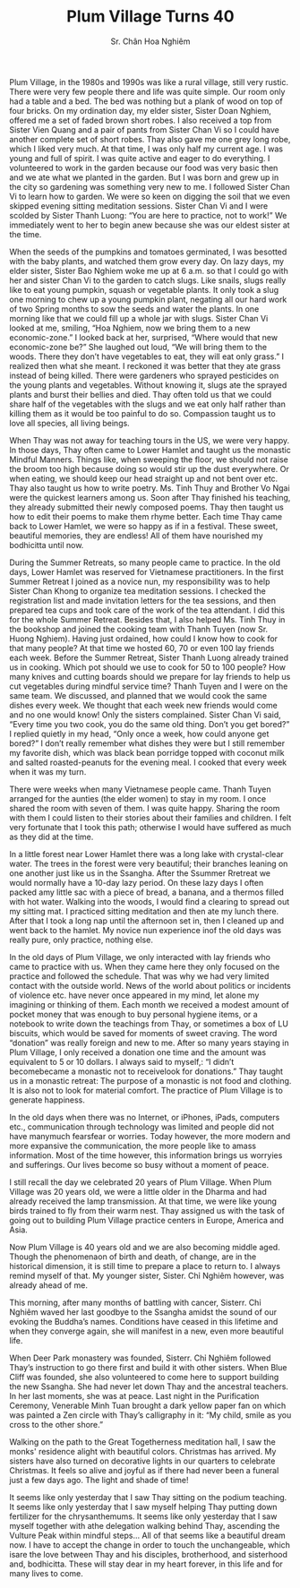 ﻿---
title: Plum Village Turns 40
author: Sr. Chân Hoa Nghiêm 
---

Plum Village, in the 1980s and 1990s was like a rural village, still very rustic. There were very few people there and life was quite simple. Our room only had a table and a bed. The bed was nothing but a plank of wood on top of four bricks. On my ordination day, my elder sister, Sister Doan Nghiem, offered me a set of faded brown short robes. I also received a top from Sister Vien Quang and a pair of pants from Sister Chan Vi so I could have another complete set of short robes. Thay also gave me one grey long robe, which I liked very much. At that time, I was only half my current age. I was young and full of spirit. I was quite active and eager to do everything. I volunteered to work in the garden because our food was very basic then and we ate what we planted in the garden. But I was born and grew up in the city so gardening was something very new to me. I followed Sister Chan Vi to learn how to garden. We were so keen on digging the soil that we even skipped evening sitting meditation sessions. Sister Chan Vi and I were scolded by Sister Thanh Luong: “You are here to practice, not to work!” We immediately went to her to begin anew because she was our eldest sister at the time.

When the seeds of the pumpkins and tomatoes germinated, I was besotted with the baby plants, and watched them grow every day. On lazy days, my elder sister, Sister Bao Nghiem woke me up at 6 a.m. so that I could go with her and sister Chan Vi to the garden to catch slugs. Like snails, slugs really like to eat young pumpkin, squash or vegetable plants. It only took a slug one morning to chew up a young pumpkin plant, negating all our hard work of two Spring months to sow the seeds and water the plants. In one morning like that we could fill up a whole jar with slugs. Sister Chan Vi looked at me, smiling, “Hoa Nghiem, now we bring them to a new economic-zone.” I looked back at her, surprised, “Where would that new economic-zone be?” She laughed out loud, “We will bring them to the woods. There they don’t have vegetables to eat, they will eat only grass.” I realized then what she meant. I reckoned it was better that they ate grass instead of being killed. There were gardeners who sprayed pesticides on the young plants and vegetables. Without knowing it, slugs ate the sprayed plants and burst their bellies and died. Thay often told us that we could share half of the vegetables with the slugs and we eat only half rather than killing them as it would be too painful to do so. Compassion taught us to love all species, all living beings.

When Thay was not away for teaching tours in the US, we were very happy. In those days, Thay often came to Lower Hamlet and taught us the monastic Mindful Manners. Things like, when sweeping the floor, we should not raise the broom too high because doing so would stir up the dust everywhere. Or when eating, we should keep our head straight up and not bent over etc. Thay also taught us how to write poetry. Ms. Tinh Thuy and Brother Vo Ngai were the quickest learners among us. Soon after Thay finished his teaching, they already submitted their newly composed poems. Thay then taught us how to edit their poems to make them rhyme better. Each time Thay came back to Lower Hamlet, we were so happy as if in a festival. These sweet, beautiful memories, they are endless! All of them have nourished my bodhicitta until now. 

During the Summer Retreats, so many people came to practice. In the old days, Lower Hamlet was reserved for Vietnamese practitioners. In the first Summer Retreat I joined as a novice nun, my responsibility was to help Sister Chan Khong to organize tea meditation sessions. I checked the registration list and made invitation letters for the tea sessions, and then prepared tea cups and took care of the work of the tea attendant. I did this for the whole Summer Retreat. Besides that, I also helped Ms. Tinh Thuy in the bookshop and joined the cooking team with Thanh Tuyen (now Sr. Huong Nghiem). Having just ordained, how could I know how to cook for that many people? At that time we hosted 60, 70 or even 100 lay friends each week. Before the Summer Retreat, Sister Thanh Luong already trained us in cooking. Which pot should we use to cook for 50 to 100 people? How many knives and cutting boards should we prepare for lay friends to help us cut vegetables during mindful service time? Thanh Tuyen and I were on the same team. We discussed, and planned that we would cook the same dishes every week. We thought that each week new friends would come and no one would know! Only the sisters complained. Sister Chan Vi said, “Every time you two cook, you do the same old thing. Don’t you get bored?” I replied quietly in my head, “Only once a week, how could anyone get bored?” I don’t really remember what dishes they were but I still remember my favorite dish, which was black bean porridge topped with coconut milk and salted roasted-peanuts for the evening meal. I cooked that every week when it was my turn.

There were weeks when many Vietnamese people came. Thanh Tuyen arranged for the aunties (the elder women) to stay in my room. I once shared the room with seven of them. I was quite happy. Sharing the room with them I could listen to their stories about their families and children. I felt very fortunate that I took this path; otherwise I would have suffered as much as they did at the time.

In a little forest near Lower Hamlet there was a long lake with crystal-clear water. The trees in the forest were very beautiful; their branches leaning on one another just like us in the Ssangha. After the Ssummer Rretreat we would normally have a 10-day lazy period. On these lazy days I often packed amy little sac with a piece of bread, a banana, and a thermos filled with hot water. Walking into the woods, I would find a clearing to spread out my sitting mat. I practiced sitting meditation and then ate my lunch there. After that I took a long nap until the afternoon set in, then I cleaned up and went back to the hamlet. My novice nun experience inof the old days was really pure, only practice, nothing else.

In the old days of Plum Village, we only interacted with lay friends who came to practice with us. When they came here they only focused on the practice and followed the schedule. That was why we had very limited contact with the outside world. News of the world about politics or incidents of violence etc. have never once appeared in my mind, let alone my imagining or thinking of them. Each month we received a modest amount of pocket money that was enough to buy personal hygiene items, or a notebook to write down the teachings from Thay, or sometimes a box of LU biscuits, which would be saved for moments of sweet craving. The word “donation” was really foreign and new to me. After so many years staying in Plum Village, I only received a donation one time and the amount was equivalent to 5 or 10 dollars. I always said to myself,: “I didn’t becomebecame a monastic not to receivelook for donations.” Thay taught us in a monastic retreat: The purpose of a monastic is not food and clothing. It is also not to look for material comfort. The practice of Plum Village is to generate happiness.

In the old days when there was no Internet, or iPhones, iPads, computers etc., communication through technology was limited and people did not have manymuch fearsfear or worries. Today however, the more modern and more expansive the communication, the more people like to amass information. Most of the time however, this information brings us worryies and sufferings. Our lives become so busy without a moment of peace.

I still recall the day we celebrated 20 years of Plum Village. When Plum Village was 20 years old, we were a little older in the Dharma and had already received the lamp transmission. At that time, we were like young birds trained to fly from their warm nest.  Thay assigned us with the task of going out to building Plum Village practice centers in Europe, America and Asia. 

Now Plum Village is 40 years old and we are also becoming middle aged. Though the phenomenaon of birth and death, of change, are in the historical dimension, it is still time to prepare a place to return to. I always remind myself of that. My younger sister, Sister. Chỉ Nghiêm however, was already ahead of me.

This morning, after many months of battling with cancer, Sisterr. Chỉ Nghiêm waved her last goodbye to the Ssangha amidst the sound of our evoking the Buddha’s names. Conditions have ceased in this lifetime and when they converge again, she will manifest in a new, even more beautiful life. 

When Deer Park monastery was founded, Sisterr. Chỉ Nghiêm followed Thay’s instruction to go there first and build it with other sisters. When Blue Cliff was founded, she also volunteered to come here to support building the new Ssangha. She had never let down Thay and the ancestral teachers. In her last moments, she was at peace. Last night in the Purification Ceremony, Venerable Minh Tuan brought a dark yellow paper fan on which was painted a Zen circle with Thay’s calligraphy in it: “My child, smile as you cross to the other shore.”

Walking on the path to the Great Togetherness meditation hall, I saw the monks' residence alight with beautiful colors. Christmas has arrived. My sisters have also turned on decorative lights in our quarters to celebrate Christmas. It feels so alive and joyful as if there had never been a funeral just a few days ago. The light and shade of time!

It seems like only yesterday that I saw Thay sitting on the podium teaching. It seems like only yesterday that I saw myself helping Thay putting down fertilizer for the chrysanthemums. It seems like only yesterday that I saw myself together with athe delegation walking behind Thay, ascending the Vulture Peak within mindful steps… All of that seems like a beautiful dream now. I have to accept the change in order to touch the unchangeable, which isare the love between Thay and his disciples, brotherhood, and sisterhood and, bodhicitta. These will stay dear in my heart forever, in this life and for many lives to come.

